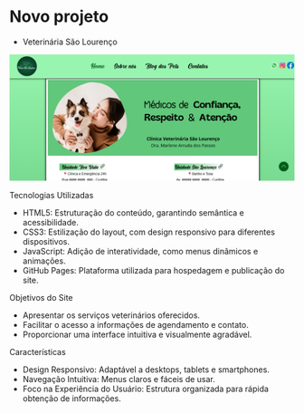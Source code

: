 # Novo projeto

- Veterinária São Lourenço

<img src="imagens/veterinaria.png"></img>

Tecnologias Utilizadas

- HTML5: Estruturação do conteúdo, garantindo semântica e acessibilidade.
- CSS3: Estilização do layout, com design responsivo para diferentes dispositivos.
- JavaScript: Adição de interatividade, como menus dinâmicos e animações.
- GitHub Pages: Plataforma utilizada para hospedagem e publicação do site.

Objetivos do Site

- Apresentar os serviços veterinários oferecidos.
- Facilitar o acesso a informações de agendamento e contato.
- Proporcionar uma interface intuitiva e visualmente agradável.

Características

- Design Responsivo: Adaptável a desktops, tablets e smartphones.
- Navegação Intuitiva: Menus claros e fáceis de usar.
- Foco na Experiência do Usuário: Estrutura organizada para rápida obtenção de informações.
